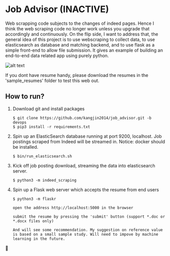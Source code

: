 # Job Advisor (INACTIVE)

Web scrapping code subjects to the changes of indeed pages. Hence I think the web scraping code no longer work unless you upgrade that accordingly and continuously. On the flip side, I want to address that, the general idea of this project is to use webscraping to collect data, to use elasticsearch as database and matching backend, and to use flask as a simple front-end to allow file submission. It gives an example of building an end-to-end data related app using purely python.


![alt text](https://dare2ai.files.wordpress.com/2018/03/screen-shot-2018-03-19-at-11-44-30-pm.png?w=1278)
    
If you dont have resume handy, please download the resumes in the 'sample_resumes' folder to test this web out.

## How to run?

1. Download git and install packages

       $ git clone https://github.com/kangjin2014/job_advisor.git -b devops
       $ pip3 install -r requirements.txt
       
2. Spin up an ElasticSearch database running at port 9200, localhost. Job postings scraped from Indeed will be streamed in. Notice: docker should be installed. 
       
       $ bin/run_elasticsearch.sh

3. Kick off job posting download, streaming the data into elasticsearch server.
        
       $ python3 -m indeed_scraping

4. Spin up a Flask web server which accepts the resume from end users
    
       $ python3 -m flaskr
       
       open the address http://localhost:5000 in the browser
       
       submit the resume by pressing the 'submit' button (support *.doc or *.docx files only)
       
       And will see some recommendation. My suggestion on reference value is based on a small sample study. Will need to impove by machine learning in the future.

:koala: 
